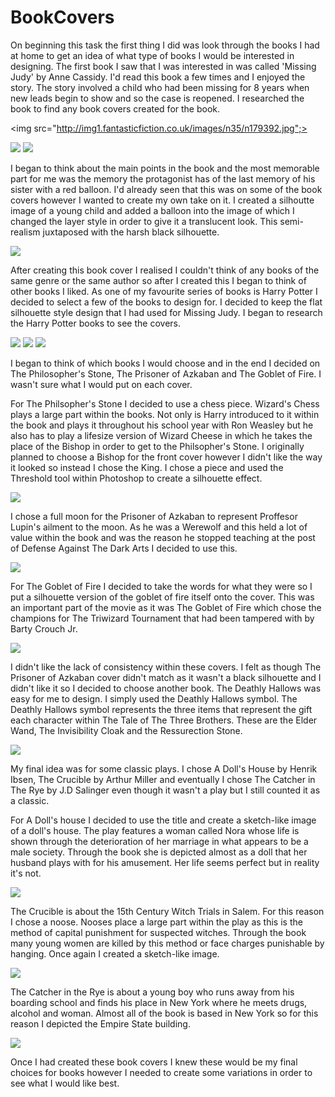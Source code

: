 
# BookCovers

On beginning this task the first thing I did was look through the books I had at home to get an idea of what type of books I would be interested in designing.  The first book I saw that I was interested in was called 'Missing Judy' by Anne Cassidy. I'd read this book a few times and I enjoyed the story.  The story involved a child who had been missing for 8 years when new leads begin to show and so the case is reopened.  I researched the book to find any book covers created for the book.

<img src="http://img1.fantasticfiction.co.uk/images/n35/n179392.jpg";>

<img src="http://ecx.images-amazon.com/images/I/51g4pJqFtXL._SY344_BO1,204,203,200_.jpg">

<img src="http://d.gr-assets.com/books/1187733235l/1751325.jpg">

I began to think about the main points in the book and the most memorable part for me was the memory the protagonist has of the last memory of his sister with a red balloon.  I'd already seen that this was on some of the book covers however I wanted to create my own take on it.  I created a silhoutte image of a young child and added a balloon into the image of which I changed the layer style in order to give it a translucent look.  This semi-realism juxtaposed with the harsh black silhouette.  

<img src="http://i.imgur.com/A6z0Sg4.jpg">

After creating this book cover I realised I couldn't think of any books of the same genre or the same author so after I created this I began to think of other books I liked.  As one of my favourite series of books is Harry Potter I decided to select a few of the books to design for.  I decided to keep the flat silhouette style design that I had used for Missing Judy.  I began to research the Harry Potter books to see the covers.

<img src="https://victorsmoviereviews.files.wordpress.com/2011/07/harrypotterbookcovers-1-7.jpg">

<img src="http://2.bp.blogspot.com/-YwVI0Ae9WIQ/Udqf2kJo8_I/AAAAAAAABIg/haR-2gA_nmw/s1600/Harry+Potter.jpg">

<img src="https://encrypted-tbn2.gstatic.com/images?q=tbn:ANd9GcR--iwPZxibICsgpP-7Y9BXbs_bg8y9guK6C_GkLJyJnhypwdqSEg">

I began to think of which books I would choose and in the end I decided on The Philosopher's Stone, The Prisoner of Azkaban and The Goblet of Fire.  I wasn't sure what I would put on each cover.  

For The Philsopher's Stone I decided to use a chess piece.  Wizard's Chess plays a large part within the books.  Not only is Harry introduced to it within the book and plays it throughout his school year with Ron Weasley but he also has to play a lifesize version of Wizard Cheese in which he takes the place of the Bishop in order to get to the Philsopher's Stone.  I originally planned to choose a Bishop for the front cover however I didn't like the way it looked so instead I chose the King.  I chose a piece and used the Threshold tool within Photoshop to create a silhouette effect. 

<img src="http://i.imgur.com/QoKrpjI.jpg">

I chose a full moon for the Prisoner of Azkaban to represent Proffesor Lupin's ailment to the moon.  As he was a Werewolf and this held a lot of value within the book and was the reason he stopped teaching at the post of Defense Against The Dark Arts I decided to use this.  

<img src="http://i.imgur.com/BGgSEAQ.jpg">

For The Goblet of Fire I decided to take the words for what they were so I put a silhouette version of the goblet of fire itself onto the cover.  This was an important part of the movie as it was The Goblet of Fire which chose the champions for The Triwizard Tournament that had been tampered with by Barty Crouch Jr.

<img src="http://imgur.com/BGgSEAQ,7Szd1fG,QoKrpjI,PC3Ig0L#1">

I didn't like the lack of consistency within these covers.  I felt as though The Prisoner of Azkaban cover didn't match as it wasn't a black silhouette and I didn't like it so I decided to choose another book.   The Deathly Hallows was easy for me to design.  I simply used the Deathly Hallows symbol.  The Deathly Hallows symbol represents the three items that represent the gift each character within The Tale of The Three Brothers.  These are the Elder Wand, The Invisibility Cloak and the Ressurection Stone. 

<img src="http://i.imgur.com/PC3Ig0L.jpg">

My final idea was for some classic plays.  I chose A Doll's House by Henrik Ibsen, The Crucible by Arthur Miller and eventually I chose The Catcher in The Rye by J.D Salinger even though it wasn't a play but I still counted it as a classic.  


For A Doll's house I decided to use the title and create a sketch-like image of a doll's house.  The play features a woman called Nora whose life is shown through the deterioration of her marriage in what appears to be a male society.  Through the book she is depicted almost as a doll that her husband plays with for his amusement.  Her life seems perfect but in reality it's not.

<img src="http://i.imgur.com/Bxafdxq.jpg">

The Crucible is about the 15th Century Witch Trials in Salem.  For this reason I chose a noose.  Nooses place a large part within the play as this is the method of capital punishment for suspected witches.  Through the book many young women are killed by this method or face charges punishable by hanging.  Once again I created a sketch-like image.  

<img src="http://i.imgur.com/oBbIW1w.jpg">

The Catcher in the Rye is about a young boy who runs away from his boarding school and finds his place in New York where he meets drugs, alcohol and woman.  Almost all of the book is based in New York so for this reason I depicted the Empire State building.  

<img src="http://i.imgur.com/Y7aYdC1.jpg">

Once I had created these book covers I knew these would be my final choices for books however I needed to create some variations in order to see what I would like best. 


<img src="">

<img src="">

<img src="">
